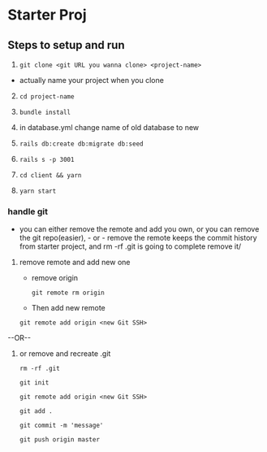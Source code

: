 # Starter Proj

## Steps to setup and run

1. `git clone <git URL you wanna clone> <project-name>`
  - actually name your project when you clone

2. `cd project-name`
3. `bundle install`
4. in database.yml change name of old database to new <project-name>
5. `rails db:create db:migrate db:seed`
6. `rails s -p 3001`

7. `cd client && yarn`
8. `yarn start`

### handle git

- you can either remove the remote and add you own, or you can remove the git repo(easier), - or - remove the
  remote keeps the commit history from starter project, and rm -rf .git is going to complete remove
  it/

1. remove remote and add new one 
    - remove origin 
  
      `git remote rm origin`
    - Then add new remote 


     `git remote add origin <new Git SSH>`

--OR--

1.  or remove and recreate .git
   
    `rm -rf .git`

    `git init`

    `git remote add origin <new Git SSH>`

    `git add .`

    `git commit -m 'message' `

    `git push origin master`
